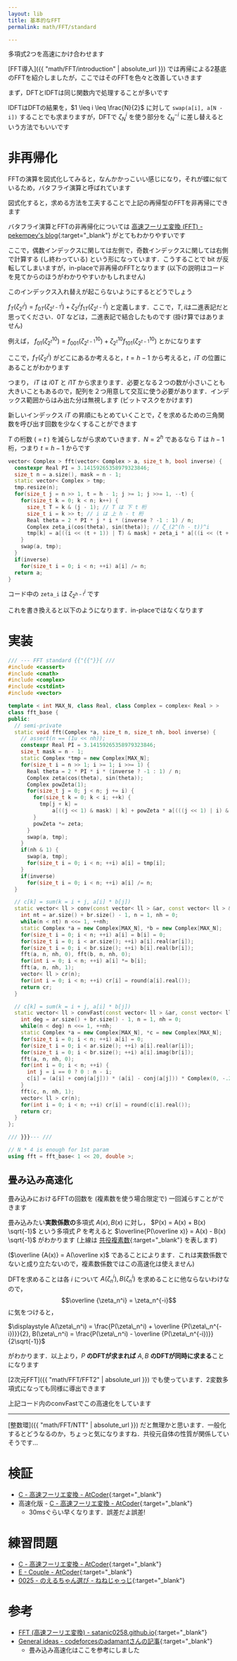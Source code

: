 ```yaml
---
layout: lib
title: 基本的なFFT
permalink: math/FFT/standard

---
```



多項式2つを高速にかけ合わせます

[FFT導入]({{ "math/FFT/introduction" | absolute_url }}) では再帰による2基底のFFTを紹介しましたが，ここではそのFFTを色々と改善していきます

まず，DFTとIDFTは同じ関数内で処理することが多いです

IDFTはDFTの結果を，$1 \leq i \leq \frac{N}{2}$ に対して `swap(a[i], a[N - i])` することでも求まりますが，DFTで $\zeta_N^i$ を使う部分を $\zeta_N^{-i}$ に差し替えるという方法でもいいです

# 非再帰化

FFTの演算を図式化してみると，なんかかっこいい感じになり，それが蝶に似ているため，バタフライ演算と呼ばれています

図式化すると，求める方法を工夫することで上記の再帰型のFFTを非再帰にできます

バタフライ演算とFFTの非再帰化については [高速フーリエ変換 (FFT) - pekempey's blog](https://pekempey.hatenablog.com/entry/2016/10/24/171936){:target="_blank"}<!--_--> がとてもわかりやすいです

ここで，偶数インデックスに関しては左側で，奇数インデックスに関しては右側で計算する (し終わっている) という形になっています．こうすることで bit が反転してしまいますが，in-placeで非再帰のFFTとなります (以下の説明はコードを見てからのほうがわかりやすいかもしれません)

このインデックス入れ替えが起こらないようにするとどうでしょう

$f_T(\zeta_{2^t}^i) = f_{0T}(\zeta_{2^{t-1}}^i) + \zeta_{2^t}^if_{1T}(\zeta_{2^{t-1}}^i$) と定義します．ここで，$T, i$は二進表記だと思ってください．$0T$ などは，二進表記で結合したものです (掛け算ではありません)
<!--_-->

例えば， $f_{01}(\zeta_{2^t}^{10}) = f_{001}(\zeta_{2^{t-1}}^{10}) + \zeta_{2^t}^{10} f_{101}(\zeta_{2^{t-1}}^{10})$ とかになります

ここで，$f_T(\zeta_{2^t}^i)$ がどこにあるか考えると，$t = h - 1$ から考えると，$iT$ の位置にあることがわかります
<!--_-->

つまり， $iT$ は $i0T$ と $i1T$ から求まります．必要となる２つの数が小さいことも大きいこともあるので，配列を２つ用意して交互に使う必要があります．インデックス範囲からはみ出た分は無視します (ビットマスクをかけます)

新しいインデックス $iT$ の昇順にもとめていくことで，$\zeta$ を求めるための三角関数を呼び出す回数を少なくすることができます

$T$ の桁数 ( = $t$ ) を減らしながら求めていきます．$N = 2^h$ であるなら $T$ は $h - 1$ 桁，つまり $t = h - 1$ からです

```cpp
vector< Complex > fft(vector< Complex > a, size_t h, bool inverse) {
  constexpr Real PI = 3.14159265358979323846;
  size_t n = a.size(), mask = n - 1;
  static vector< Complex > tmp;
  tmp.resize(n);
  for(size_t j = n >> 1, t = h - 1; j >= 1; j >>= 1, --t) {
    for(size_t k = 0; k < n; k++) {
      size_t T = k & (j - 1); // T は 下 t 桁
      size_t i = k >> t; // i は 上 h - t 桁
      Real theta = 2 * PI * j * i * (inverse ? -1 : 1) / n;
      Complex zeta_i(cos(theta), sin(theta)); // ζ_(2^(h - t))^i
      tmp[k] = a[((i << (t + 1)) | T) & mask] + zeta_i * a[((i << (t + 1)) | j | T) & mask];
    }
    swap(a, tmp);
  }
  if(inverse)
    for(size_t i = 0; i < n; ++i) a[i] /= n;
  return a;
}
```


コード中の `zeta_i` は $\zeta_{2^{h-t}}^i$ です

これを書き換えると以下のようになります．in-placeではなくなります

# 実装


```cpp
/// --- FFT standard {{"{{"}}{ ///
#include <cassert>
#include <cmath>
#include <complex>
#include <cstdint>
#include <vector>

template < int MAX_N, class Real, class Complex = complex< Real > >
class fft_base {
public:
  // semi-private
  static void fft(Complex *a, size_t n, size_t nh, bool inverse) {
    // assert(n == (1u << nh));
    constexpr Real PI = 3.14159265358979323846;
    size_t mask = n - 1;
    static Complex *tmp = new Complex[MAX_N];
    for(size_t i = n >> 1; i >= 1; i >>= 1) {
      Real theta = 2 * PI * i * (inverse ? -1 : 1) / n;
      Complex zeta(cos(theta), sin(theta));
      Complex powZeta(1);
      for(size_t j = 0; j < n; j += i) {
        for(size_t k = 0; k < i; ++k) {
          tmp[j + k] =
              a[((j << 1) & mask) | k] + powZeta * a[(((j << 1) | i) & mask) | k];
        }
        powZeta *= zeta;
      }
      swap(a, tmp);
    }
    if(nh & 1) {
      swap(a, tmp);
      for(size_t i = 0; i < n; ++i) a[i] = tmp[i];
    }
    if(inverse)
      for(size_t i = 0; i < n; ++i) a[i] /= n;
  }

  // c[k] = sum(k = i + j, a[i] * b[j])
  static vector< ll > conv(const vector< ll > &ar, const vector< ll > &br) {
    int nt = ar.size() + br.size() - 1, n = 1, nh = 0;
    while(n < nt) n <<= 1, ++nh;
    static Complex *a = new Complex[MAX_N], *b = new Complex[MAX_N];
    for(size_t i = 0; i < n; ++i) a[i] = b[i] = 0;
    for(size_t i = 0; i < ar.size(); ++i) a[i].real(ar[i]);
    for(size_t i = 0; i < br.size(); ++i) b[i].real(br[i]);
    fft(a, n, nh, 0), fft(b, n, nh, 0);
    for(int i = 0; i < n; ++i) a[i] *= b[i];
    fft(a, n, nh, 1);
    vector< ll > cr(n);
    for(int i = 0; i < n; ++i) cr[i] = round(a[i].real());
    return cr;
  }

  // c[k] = sum(k = i + j, a[i] * b[j])
  static vector< ll > convFast(const vector< ll > &ar, const vector< ll > &br) {
    int deg = ar.size() + br.size() - 1, n = 1, nh = 0;
    while(n < deg) n <<= 1, ++nh;
    static Complex *a = new Complex[MAX_N], *c = new Complex[MAX_N];
    for(size_t i = 0; i < n; ++i) a[i] = 0;
    for(size_t i = 0; i < ar.size(); ++i) a[i].real(ar[i]);
    for(size_t i = 0; i < br.size(); ++i) a[i].imag(br[i]);
    fft(a, n, nh, 0);
    for(int i = 0; i < n; ++i) {
      int j = i == 0 ? 0 : n - i;
      c[i] = (a[i] + conj(a[j])) * (a[i] - conj(a[j])) * Complex(0, -.25);
    }
    fft(c, n, nh, 1);
    vector< ll > cr(n);
    for(int i = 0; i < n; ++i) cr[i] = round(c[i].real());
    return cr;
  }
};

/// }}}--- ///

// N * 4 is enough for 1st param
using fft = fft_base< 1 << 20, double >;
```


## 畳み込み高速化

畳み込みにおけるFFTの回数を (複素数を使う場合限定で) 一回減らすことができます

畳み込みたい**実数係数の**多項式 $A(x), B(x)$ に対し， $P(x) = A(x) + B(x) \sqrt{-1}$ という多項式 $P$ を考えると $\overline{P(\overline x)} = A(x) - B(x) \sqrt{-1}$ がわかります (上線は [共役複素数](https://mathtrain.jp/kyoyaku){:target="_blank"}<!--_--> を表します)

($\overline {A(x)} = A(\overline x)$ であることによります．これは実数係数でないと成り立たないので，複素数係数ではこの高速化は使えません)

DFTを求めることは各 $i$ について $A(\zeta_n^i), B(\zeta_n^i)$ を求めることに他ならないわけなので，$$\overline {\zeta_n^i} = \zeta_n^{-i}$$ に気をつけると，

$\displaystyle A(\zeta\_n^i) = \frac{P(\zeta\_n^i) + \overline {P(\zeta\_n^{-i})}}{2}, B(\zeta\_n^i) = \frac{P(\zeta\_n^i) - \overline {P(\zeta\_n^{-i})}}{2\sqrt{-1}}$

がわかります．以上より，$P$ **のDFTが求まれば** $A, B$ **のDFTが同時に求まる**ことになります

[2次元FFT]({{ "math/FFT/FFT2" | absolute_url }}) でも使っています．2変数多項式になっても同様に導出できます

上記コード内のconvFastでこの高速化をしています

---

[整数環]({{ "math/FFT/NTT" | absolute_url }}) だと無理かと思います．一般化するとどうなるのか，ちょっと気になりますね．共役元自体の性質が関係していそうです...

# 検証

* [C - 高速フーリエ変換 - AtCoder](https://beta.atcoder.jp/contests/atc001/submissions/3377830){:target="_blank"}<!--_-->
* 高速化版 - [C - 高速フーリエ変換 - AtCoder](https://beta.atcoder.jp/contests/atc001/submissions/3680575){:target="_blank"}<!--_-->
  * 30msぐらい早くなります．誤差だよ誤差!

# 練習問題

* [C - 高速フーリエ変換 - AtCoder](https://beta.atcoder.jp/contests/atc001/tasks/fft_c){:target="_blank"}<!--_-->
* [E - Couple - AtCoder](https://beta.atcoder.jp/contests/ukuku09/tasks/ukuku09_e){:target="_blank"}<!--_-->
* [0025 - のえるちゃん選び - ねねじゃっじ](https://luzhiled.me/problems/25){:target="_blank"}<!--_-->

# 参考

* [FFT (高速フーリエ変換) - satanic0258.github.io](https://satanic0258.github.io/snippets/math/FFT.html){:target="_blank"}<!--_-->
* [General ideas - codeforcesのadamantさんの記事](https://codeforces.com/blog/entry/48417){:target="_blank"}<!--_-->
  * 畳み込み高速化はここを参考にしました



